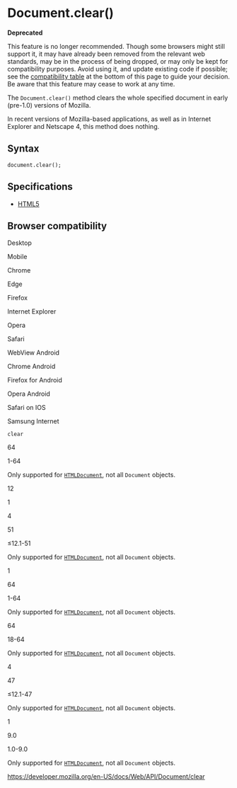# Document.clear()

**Deprecated**

This feature is no longer recommended. Though some browsers might still support it, it may have already been removed from the relevant web standards, may be in the process of being dropped, or may only be kept for compatibility purposes. Avoid using it, and update existing code if possible; see the [compatibility table](#browser_compatibility) at the bottom of this page to guide your decision. Be aware that this feature may cease to work at any time.

The `Document.clear()` method clears the whole specified document in early (pre-1.0) versions of Mozilla.

In recent versions of Mozilla-based applications, as well as in Internet Explorer and Netscape 4, this method does nothing.

## Syntax

    document.clear();

## Specifications

- [HTML5](https://www.whatwg.org/html/#dom-document-clear)

## Browser compatibility

Desktop

Mobile

Chrome

Edge

Firefox

Internet Explorer

Opera

Safari

WebView Android

Chrome Android

Firefox for Android

Opera Android

Safari on IOS

Samsung Internet

`clear`

64

1-64

Only supported for [`HTMLDocument`](https://developer.mozilla.org/docs/Web/API/HTMLDocument), not all `Document` objects.

12

1

4

51

≤12.1-51

Only supported for [`HTMLDocument`](https://developer.mozilla.org/docs/Web/API/HTMLDocument), not all `Document` objects.

1

64

1-64

Only supported for [`HTMLDocument`](https://developer.mozilla.org/docs/Web/API/HTMLDocument), not all `Document` objects.

64

18-64

Only supported for [`HTMLDocument`](https://developer.mozilla.org/docs/Web/API/HTMLDocument), not all `Document` objects.

4

47

≤12.1-47

Only supported for [`HTMLDocument`](https://developer.mozilla.org/docs/Web/API/HTMLDocument), not all `Document` objects.

1

9.0

1.0-9.0

Only supported for [`HTMLDocument`](https://developer.mozilla.org/docs/Web/API/HTMLDocument), not all `Document` objects.

<a href="https://developer.mozilla.org/en-US/docs/Web/API/Document/clear" class="_attribution-link">https://developer.mozilla.org/en-US/docs/Web/API/Document/clear</a>

